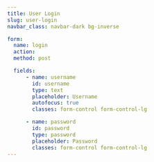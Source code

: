 ```yaml
---
title: User Login
slug: user-login
navbar_class: navbar-dark bg-inverse

form:
  name: login
  action:
  method: post

  fields:
      - name: username
        id: username
        type: text
        placeholder: Username
        autofocus: true
        classes: form-control form-control-lg

      - name: password
        id: password
        type: password
        placeholder: Password  
        classes: form-control form-control-lg        
---
```

